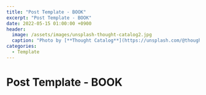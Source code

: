 ```yaml
---
title: "Post Template - BOOK"
excerpt: "Post Template - BOOK"
date: 2022-05-15 01:00:00 +0900
header:
  image: /assets/images/unsplash-thought-catalog2.jpg
  caption: "Photo by [**Thought Catalog**](https://unsplash.com/@thoughtcatalog) on [**Unsplash**](https://unsplash.com/)"
categories:
  - Template
---
```

# Post Template - BOOK